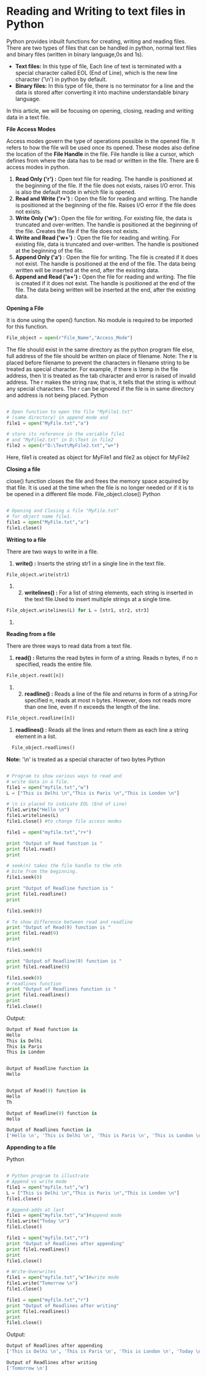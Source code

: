 # Reading and Writing to text files in Python



Python provides inbuilt functions for creating, writing and reading files. There are two types of files that can be handled in python, normal text files and binary files \(written in binary language,0s and 1s\).


* **Text files:** In this type of file, Each line of text is terminated with a special character called EOL \(End of Line\), which is the new line character \('\n'\) in python by default.
* **Binary files:** In this type of file, there is no terminator for a line and the data is stored after converting it into machine understandable binary language.


In this article, we will be focusing on opening, closing, reading and writing data in a text file.


**File Access Modes**


Access modes govern the type of operations possible in the opened file. It refers to how the file will be used once its opened. These modes also define the location of the **File Handle** in the file. File handle is like a cursor, which defines from where the data has to be read or written in the file. There are 6 access modes in python.


1. **Read Only \('r'\) :** Open text file for reading. The handle is positioned at the beginning of the file. If the file does not exists, raises I/O error. This is also the default mode in which file is opened.
2. **Read and Write \('r+'\) :** Open the file for reading and writing. The handle is positioned at the beginning of the file. Raises I/O error if the file does not exists.
3. **Write Only \('w'\) :** Open the file for writing. For existing file, the data is truncated and over-written. The handle is positioned at the beginning of the file. Creates the file if the file does not exists.
4. **Write and Read \('w+'\)** : Open the file for reading and writing. For existing file, data is truncated and over-written. The handle is positioned at the beginning of the file.
5. **Append Only \('a'\)** : Open the file for writing. The file is created if it does not exist. The handle is positioned at the end of the file. The data being written will be inserted at the end, after the existing data.
6. **Append and Read \('a+'\) :** Open the file for reading and writing. The file is created if it does not exist. The handle is positioned at the end of the file. The data being written will be inserted at the end, after the existing data.

**Opening a File**


It is done using the open\(\) function. No module is required to be imported for this function.


```py
File_object = open(r"File_Name","Access_Mode")
```


The file should exist in the same directory as the python program file else, full address of the file should be written on place of filename.
Note: The **r** is placed before filename to prevent the characters in filename string to be treated as special character. For example, if there is \temp in the file address, then \t is treated as the tab character and error is raised of invalid address. The r makes the string raw, that is, it tells that the string is without any special characters. The r can be ignored if the file is in same directory and address is not being placed.
 Python

```py

# Open function to open the file "MyFile1.txt"
# (same directory) in append mode and
file1 = open("MyFile.txt","a")

# store its reference in the variable file1
# and "MyFile2.txt" in D:\Text in file2
file2 = open(r"D:\Text\MyFile2.txt","w+")

```

Here, file1 is created as object for MyFile1 and file2 as object for MyFile2


**Closing a file**


close\(\) function closes the file and frees the memory space acquired by that file. It is used at the time when the file is no longer needed or if it is to be opened in a different file mode.
File\_object.close\(\)
 Python

```py

# Opening and Closing a file "MyFile.txt"
# for object name file1.
file1 = open("MyFile.txt","a")
file1.close()
```

**Writing to a file**

There are two ways to write in a file.


1. **write\(\) :** Inserts the string str1 in a single line in the text file.

```py
File_object.write(str1)
```

1. 2. **writelines\(\) :** For a list of string elements, each string is inserted in the text file.Used to insert multiple strings at a single time.

```py
File_object.writelines(L) for L = [str1, str2, str3]
```

1.
**Reading from a file**


There are three ways to read data from a text file.


1. **read\(\) :** Returns the read bytes in form of a string. Reads n bytes, if no n specified, reads the entire file.

```py
File_object.read([n])
```

1. 2. **readline\(\) :** Reads a line of the file and returns in form of a string.For specified n, reads at most n bytes. However, does not reads more than one line, even if n exceeds the length of the line.

```py
File_object.readline([n])
```

1. **readlines\(\) :** Reads all the lines and return them as each line a string element in a list.

```py
  File_object.readlines()
```


**Note:** '\n' is treated as a special character of two bytes
 Python

```py

# Program to show various ways to read and
# write data in a file.
file1 = open("myfile.txt","w")
L = ["This is Delhi \n","This is Paris \n","This is London \n"]

# \n is placed to indicate EOL (End of Line)
file1.write("Hello \n")
file1.writelines(L)
file1.close() #to change file access modes

file1 = open("myfile.txt","r+")

print "Output of Read function is "
print file1.read()
print

# seek(n) takes the file handle to the nth
# bite from the beginning.
file1.seek(0)

print "Output of Readline function is "
print file1.readline()
print

file1.seek(0)

# To show difference between read and readline
print "Output of Read(9) function is "
print file1.read(9)
print

file1.seek(0)

print "Output of Readline(9) function is "
print file1.readline(9)

file1.seek(0)
# readlines function
print "Output of Readlines function is "
print file1.readlines()
print
file1.close()
```

Output:


```py
Output of Read function is
Hello
This is Delhi
This is Paris
This is London


Output of Readline function is
Hello


Output of Read(9) function is
Hello
Th

Output of Readline(9) function is
Hello

Output of Readlines function is
['Hello \n', 'This is Delhi \n', 'This is Paris \n', 'This is London \n']
```

**Appending to a file**


 Python

```py

# Python program to illustrate
# Append vs write mode
file1 = open("myfile.txt","w")
L = ["This is Delhi \n","This is Paris \n","This is London \n"]
file1.close()

# Append-adds at last
file1 = open("myfile.txt","a")#append mode
file1.write("Today \n")
file1.close()

file1 = open("myfile.txt","r")
print "Output of Readlines after appending"
print file1.readlines()
print
file1.close()

# Write-Overwrites
file1 = open("myfile.txt","w")#write mode
file1.write("Tomorrow \n")
file1.close()

file1 = open("myfile.txt","r")
print "Output of Readlines after writing"
print file1.readlines()
print
file1.close()
```

Output:


```py
Output of Readlines after appending
['This is Delhi \n', 'This is Paris \n', 'This is London \n', 'Today \n']

Output of Readlines after writing
['Tomorrow \n']
```

